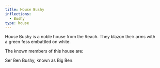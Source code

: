 ```yaml
---
title: House Bushy
inflections:
  - Bushy
type: house
---
```


 House Bushy is a noble house from the Reach. They blazon their arms with a green fess embattled on white.

The known members of this house are:

Ser Ben Bushy, known as Big Ben.


